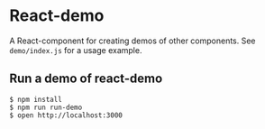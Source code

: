 # React-demo

A React-component for creating demos of other components.
See `demo/index.js` for a usage example.

## Run a demo of react-demo

```
$ npm install
$ npm run run-demo
$ open http://localhost:3000
```
